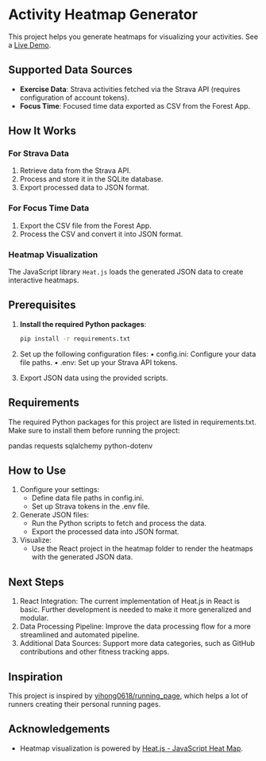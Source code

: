 # Activity Heatmap Generator

This project helps you generate heatmaps for visualizing your activities. See a [Live Demo](https://hire.hongji.me/#my-heatmap).

## Supported Data Sources

- **Exercise Data**: Strava activities fetched via the Strava API (requires configuration of account tokens).
- **Focus Time**: Focused time data exported as CSV from the Forest App.

## How It Works

### For Strava Data
1. Retrieve data from the Strava API.
2. Process and store it in the SQLite database.
3. Export processed data to JSON format.

### For Focus Time Data
1. Export the CSV file from the Forest App.
2. Process the CSV and convert it into JSON format.

### Heatmap Visualization
The JavaScript library `Heat.js` loads the generated JSON data to create interactive heatmaps.

## Prerequisites

1. **Install the required Python packages**:

   ```bash
   pip install -r requirements.txt
   ```

2.	Set up the following configuration files:
	•	config.ini: Configure your data file paths.
	•	.env: Set up your Strava API tokens.
3.	Export JSON data using the provided scripts.

## Requirements

The required Python packages for this project are listed in requirements.txt. Make sure to install them before running the project:

pandas
requests
sqlalchemy
python-dotenv

## How to Use

1.	Configure your settings:
    - Define data file paths in config.ini.
	-	Set up Strava tokens in the .env file.
2.	Generate JSON files:
	-	Run the Python scripts to fetch and process the data.
	-	Export the processed data into JSON format.
3.	Visualize:
	-	Use the React project in the heatmap folder to render the heatmaps with the generated JSON data.

## Next Steps

1.	React Integration: The current implementation of Heat.js in React is basic. Further development is needed to make it more generalized and modular.
2.	Data Processing Pipeline: Improve the data processing flow for a more streamlined and automated pipeline.
3.	Additional Data Sources: Support more data categories, such as GitHub contributions and other fitness tracking apps.

## Inspiration

This project is inspired by [yihong0618/running_page](https://github.com/yihong0618/running_page), which helps a lot of runners creating their personal running pages.

## Acknowledgements

- Heatmap visualization is powered by [Heat.js - JavaScript Heat Map](https://www.william-troup.com/heat-js/).
